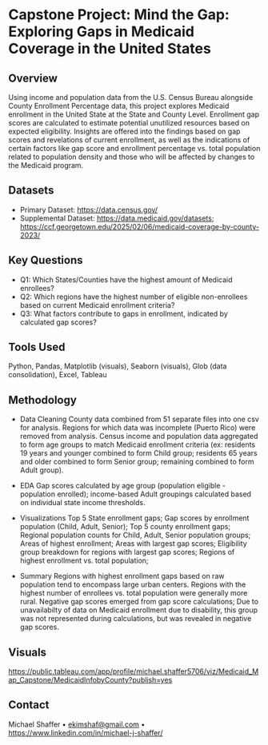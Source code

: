 # Capstone Project: Mind the Gap: Exploring Gaps in Medicaid Coverage in the United States

## Overview
Using income and population data from the U.S. Census Bureau alongside County Enrollment Percentage data, this project explores Medicaid enrollment in the 
United State at the State and County Level.  Enrollment gap scores are calculated to estimate potential unutilized resources based on expected eligibility.  Insights are offered into the findings based on gap scores and revelations of current enrollment, as well as the indications of certain factors like gap score and enrollment percentage vs. total population related to population density and those who will be affected by changes to the Medicaid program.

## Datasets
- Primary Dataset: https://data.census.gov/
- Supplemental Dataset: https://data.medicaid.gov/datasets; https://ccf.georgetown.edu/2025/02/06/medicaid-coverage-by-county-2023/

## Key Questions
- Q1: Which States/Counties have the highest amount of Medicaid enrollees?
- Q2: Which regions have the highest number of eligible non-enrollees based on current Medicaid enrollment criteria?
- Q3: What factors contribute to gaps in enrollment, indicated by calculated gap scores?

## Tools Used
Python, Pandas, Matplotlib (visuals), Seaborn (visuals), Glob (data consolidation), Excel, Tableau

## Methodology
- Data Cleaning
	County data combined from 51 separate files into one csv for analysis.  Regions for which data was incomplete (Puerto Rico) were removed from 
analysis.  Census income and population data aggregated to form age groups to match Medicaid enrollment criteria (ex: residents 19 years and younger combined to form Child group; residents 65 years and older combined to form Senior group; remaining combined to form Adult group).  

- EDA
	Gap scores calculated by age group (population eligible - population enrolled); income-based Adult groupings calculated based on individual state income thresholds.  

- Visualizations
	Top 5 State enrollment gaps; Gap scores by enrollment population (Child, Adult, Senior); Top 5 county enrollment gaps; Regional population counts for Child, Adult, Senior population groups; Areas of highest enrollment; Areas with largest gap scores; Eligibility group breakdown for regions with largest gap scores; Regions of highest enrollment vs. total population; 

- Summary
	Regions with highest enrollment gaps based on raw population tend to encompass large urban centers.  Regions with the highest number of enrollees vs. total population were generally more rural.  Negative gap scores emerged from gap score calculations; Due to unavailabilty of data on Medicaid enrollment due to disability, this group was not represented during calculations, but was revealed in negative gap scores.  


## Visuals
https://public.tableau.com/app/profile/michael.shaffer5706/viz/Medicaid_Map_Capstone/MedicaidInfobyCounty?publish=yes

## Contact
Michael Shaffer • ekimshaf@gmail.com • https://www.linkedin.com/in/michael-j-shaffer/
